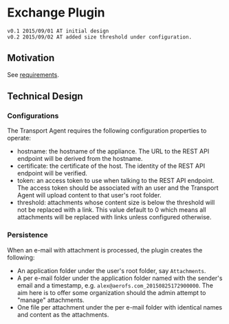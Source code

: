 # Exchange Plugin
    v0.1 2015/09/01 AT initial design
    v0.2 2015/09/02 AT added size threshold under configuration.

## Motivation
See [requirements](../requirements/exchange-plugin.md).

## Technical Design

### Configurations
The Transport Agent requires the following configuration properties to operate:
- hostname: the hostname of the appliance. The URL to the REST API endpoint
  will be derived from the hostname.
- certificate: the certificate of the host. The identity of the REST API
  endpoint will be verified.
- token: an access token to use when talking to the REST API endpoint. The
  access token should be associated with an user and the Transport Agent will
  upload content to that user's root folder.
- threshold: attachments whose content size is below the threshold will not be
  replaced with a link. This value default to 0 which means all attachments
  will be replaced with links unless configured otherwise.

### Persistence
When an e-mail with attachment is processed, the plugin creates the following:
- An application folder under the user's root folder, say `Attachments`.
- A per e-mail folder under the application folder named with the sender's
  email and a timestamp, e.g. `alex@aerofs.com_20150825172900000`. The aim here
  is to offer some organization should the admin attempt to "manage"
  attachments.
- One file per attachment under the per e-mail folder with identical names and
  content as the attachments.
